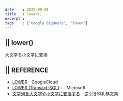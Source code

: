 ```yaml
---
date    : 2022-09-28
title   : lower()
excerpt : 
tags    : ["Google BigQuery", "lower"]
---
```


## || lower()

大文字を小文字に変換


## || REFERENCE
+ [LOWER](https://cloud.google.com/bigquery/docs/reference/standard-sql/string_functions?hl=ja#lower) - GoogleCloud
+ [LOWER (Transact-SQL)](https://docs.microsoft.com/ja-jp/sql/t-sql/functions/lower-transact-sql?view=sql-server-ver16) -　Microsoft
+ [文字列を大文字や小文字に変換する](https://www.sql-reference.com/string/upper_lower.html) - 逆引きSQL構文集
